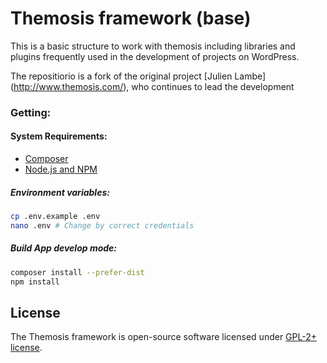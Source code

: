 Themosis framework (base)
==================

This is a basic structure to work with themosis including libraries and plugins frequently used in the development of projects on WordPress.

The repositiorio is a fork of the original project [Julien Lambe] (http://www.themosis.com/), who continues to lead the development

### Getting:

#### System Requirements:
* [Composer](https://getcomposer.org)
* [Node.js and NPM](https://nodejs.org)

##### Environment variables:
```bash
cp .env.example .env
nano .env # Change by correct credentials
```

##### Build App develop mode:
```bash
composer install --prefer-dist
npm install
```

License
-------
The Themosis framework is open-source software licensed under [GPL-2+ license](http://www.gnu.org/licenses/gpl-2.0.html).
